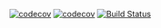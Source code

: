 [![codecov](https://codecov.io/gh/balachandran07/eventhandler/branch/master/graph/badge.svg)](https://codecov.io/gh/balachandran07/eventhandler)
[![codecov](https://codecov.io/gh/balachandran07/eventhandler/branch/master/graph/badge.svg)](https://codecov.io/gh/balachandran07/eventhandler)
[![Build Status](https://travis-ci.org/balachandran07/eventhandler.svg?branch=master)](https://travis-ci.org/balachandran07/eventhandler)
